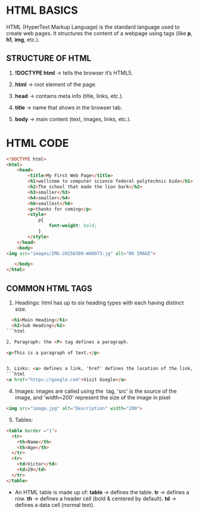 # HTML BASICS
HTML (HyperText Markup Language) is the standard language used to create web pages.
It structures the content of a webpage using tags (like **p**, **h1**, **img**, etc.).

## STRUCTURE OF HTML
1. **!DOCTYPE html** → tells the browser it’s HTML5.

2. **html** → root element of the page.

3. **head** → contains meta info (title, links, etc.).

4. **title** → name that shows in the browser tab.

5. **body** → main content (text, images, links, etc.). 


# HTML CODE
```html 
<!DOCTYPE html>
<html>
    <head>
        <title>My First Web Page</title>
        <h1>wellcome to computer science federal polytechnic bida</h1>
        <h2>The school that made the lion bark</h2>
        <h3>smaller</h3>
        <h4>smaller</h4>
        <h6>smallest</h6>
        <p>thanks for coming</p>
        <style>
            p{
                font-weight: bold;
            }
        </style>
    </head>
    <body>
<img src="images/IMG-20250308-WA0073.jg" alt="NO IMAGE">

   </body>
</html>
```

## COMMON HTML TAGS
1. Headings: html has up to six heading types with each having distinct size.

```html
  <h1>Main Heading</h1>
  <h2>Sub Heading</h2>
```html

2. Paragraph: the <P> tag defines a paragraph.

<p>This is a paragraph of text.</p>


3. Links: <a> defines a link, 'href' defines the location of the link, and 'visit Google' represents or contain the link in the browser.
```html
<a href="https://google.com">Visit Google</a>
```

4. Images: images are called using the <img> tag, 'src' is the source of the image, and 'width=200' represent the size of the image in pixel
```html
<img src="image.jpg" alt="Description" width="200">
```
5. Tables:
```html
<table border ="1">
  <tr>
    <th>Name</th>
    <th>Age</th>
  </tr>
  <tr>
    <td>Victor</td>
    <td>20</td>
  </tr>
</table>
```
- An HTML table is made up of:
**table** → defines the table.
**tr** → defines a row.
**th** → defines a header cell (bold & centered by default).
**td** → defines a data cell (normal text).